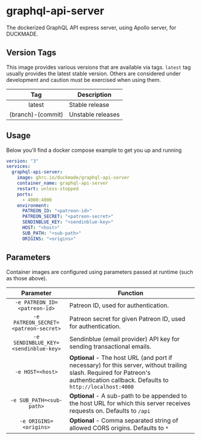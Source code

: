 # graphql-api-server

The dockerized GraphQL API express server, using Apollo server, for DUCKMADE.

## Version Tags

This image provides various versions that are available via tags. `latest` tag usually provides the latest stable version. Others are considered under development and caution must be exercised when using them.

|        Tag        | Description       |
| :---------------: | ----------------- |
|      latest       | Stable release    |
| (branch)-(commit) | Unstable releases |

## Usage

Below you'll find a docker compose example to get you up and running

```yaml
version: "3"
services:
  graphql-api-server:
    image: ghrc.io/duckmade/graphql-api-server
    container_name: graphql-api-server
    restart: unless-stopped
    ports:
      - 4000:4000
    environment:
      PATREON_ID: "<patreon-id>"
      PATREON_SECRET: "<patreon-secret>"
      SENDINBLUE_KEY: "<sendinblue-key>"
      HOST: "<host>"
      SUB_PATH: "<sub-path>"
      ORIGINS: "<origins>"
```

## Parameters

Container images are configured using parameters passed at runtime (such as those above).

|              Parameter               | Function                                                                                                                                                                         |
| :----------------------------------: | -------------------------------------------------------------------------------------------------------------------------------------------------------------------------------- |
|     `-e PATREON_ID=<patreon-id>`     | Patreon ID, used for authentication.                                                                                                                                             |
| `-e PATREON_SECRET=<patreon-secret>` | Patreon secret for given Patreon ID, used for authentication.                                                                                                                    |
| `-e SENDINBLUE_KEY=<sendinblue-key>` | Sendinblue (email provider) API key for sending transactional emails.                                                                                                            |
|           `-e HOST=<host>`           | **Optional** - The host URL (and port if necessary) for this server, without trailing slash. Required for Patreon's authentication callback. Defaults to `http://localhost:4000` |
|       `-e SUB_PATH=<sub-path>`       | **Optional** - A sub-path to be appended to the host URL for which this server receives requests on. Defaults to `/api`                                                          |
|        `-e ORIGINS=<origins>`        | **Optional** - Comma separated string of allowed CORS origins. Defaults to `*`                                                                                                   |
